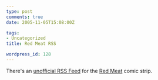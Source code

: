 ```yaml
---
type: post
comments: true
date: 2005-11-05T15:08:00Z

tags:
- Uncategorized
title: Red Meat RSS

wordpress_id: 128
---
```


There's an [unofficial RSS Feed](http://www.jwz.org/cheesegrater/RSS/redmeat.rss) for the [Red Meat](http://www.redmeat.com/redmeat/current/index.html) comic strip.
